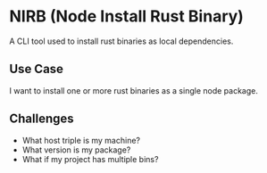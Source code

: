 # NIRB (Node Install Rust Binary)

A CLI tool used to install rust binaries as local dependencies.

## Use Case

I want to install one or more rust binaries as a single node package.

## Challenges

- What host triple is my machine?
- What version is my package?
- What if my project has multiple bins?
